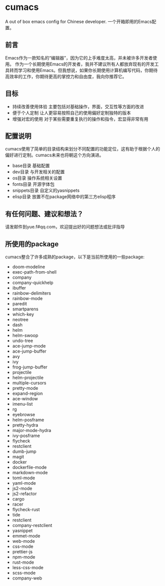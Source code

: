 # cumacs
A out of box emacs config for Chinese developer.
一个开箱即用的Emacs配置。

## 前言
Emacs作为一款知名的“编辑器”，因为它的上手难度太高，并未被许多开发者使用。
作为一个长期使用Emacs的开发者，我并不建议所有人都放弃现有的开发工具转而学习和使用Emacs。但我想说，如果你长期使用计算机编写代码，你期待高效率的工作，你期待更高的掌控力和自由度，我向你推荐它。

## 目标
- 持续改善使用体验 
主要包括对基础操作，界面，交互性等方面的改进
- 便于个人定制
让人更容易按照自己的使用偏好定制独特的版本
- 增强对宏的使用
对于某些需要重复执行的操作和指令，宏显得非常有用

## 配置说明
cumacs使用了简单的目录结构来划分不同配置的功能定位，这有助于根据个人的偏好进行定制。cumacs未来也将朝这个方向演进。
- base目录 基础配置
- dev目录 与开发相关的配置
- os目录 操作系统相关设置
- fonts目录 开源字体包
- snippets目录 自定义的yasnippets
- elisp目录 放置不在package网络中的第三方elisp程序

## 有任何问题、建议和想法？
请发邮件到yue.f#qq.com，欢迎提出好的问题想法或批评指导

## 所使用的package
cumacs整合了许多成熟的package，以下是当前所使用的一些package:
- doom-modeline
- exec-path-from-shell
- company
- company-quickhelp
- ibuffer
- rainbow-delimiters
- rainbow-mode
- paredit
- smartparens
- which-key
- neotree
- dash
- helm
- helm-swoop
- undo-tree
- ace-jump-mode
- ace-jump-buffer
- avy
- ivy
- frog-jump-buffer
- projectile
- helm-projectile
- multiple-cursors
- pretty-mode
- expand-region
- ace-window
- imenu-list
- rg
- eyebrowse
- helm-posframe
- pretty-hydra
- major-mode-hydra
- ivy-posframe
- flycheck
- restclient
- dumb-jump
- magit
- docker
- dockerfile-mode
- markdown-mode
- toml-mode
- yaml-mode
- js2-mode
- js2-refactor
- cargo
- racer
- flycheck-rust
- tide
- restclient
- company-restclient
- yasnippet
- emmet-mode
- web-mode
- css-mode
- prettier-js
- npm-mode
- rust-mode
- less-css-mode
- scss-mode
- company-web
